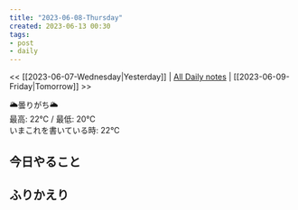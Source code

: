 ```yaml
---
title: "2023-06-08-Thursday"
created: 2023-06-13 00:30
tags:
- post
- daily
---
```


<< [[2023-06-07-Wednesday|Yesterday]] | [All Daily notes](/tags/daily) | [[2023-06-09-Friday|Tomorrow]] >>

🌥️曇りがち🌥️  
最高: 22℃ / 最低: 20℃  
いまこれを書いている時: 22℃

## 今日やること



## ふりかえり